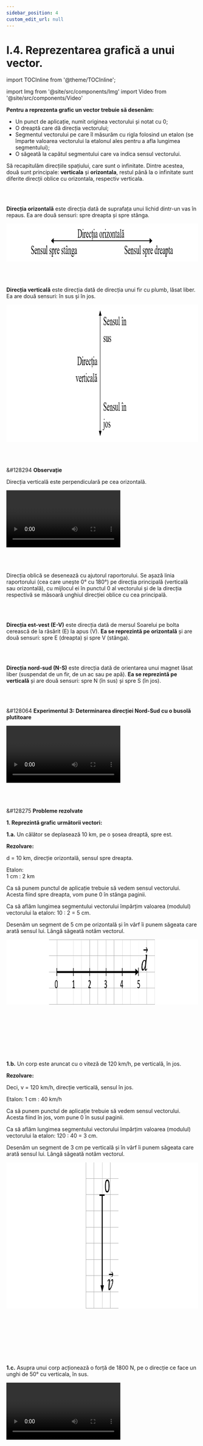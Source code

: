 ```yaml
---
sidebar_position: 4
custom_edit_url: null
---
```


# I.4. Reprezentarea grafică a unui vector.


import TOCInline from '@theme/TOCInline';

<TOCInline toc={toc} />



import Img from '@site/src/components/Img'
import Video from '@site/src/components/Video'




<div class="alert alert--secondary" role="alert">

**Pentru a reprezenta grafic un vector trebuie să desenăm:**

- Un punct de aplicație, numit originea vectorului și notat cu 0;
- O dreaptă care dă direcția vectorului;
- Segmentul vectorului pe care îl măsurăm cu rigla folosind un etalon (se împarte valoarea vectorului la etalonul ales pentru a afla lungimea segmentului);
- O săgeată la capătul segmentului care va indica sensul vectorului.


Să recapitulăm direcțiile spațiului, care sunt o infinitate. Dintre acestea, două sunt principale: **verticala** și **orizontala**, restul până la o infinitate sunt diferite direcții oblice cu orizontala, respectiv verticala.



</div>



<br></br>



<div class="alert alert--primary" role="alert">

**Direcția orizontală** este direcția dată de suprafața unui lichid dintr-un vas în repaus. Ea are două sensuri: spre dreapta și spre stânga.

<Img className="img-responsive4" src="fizica/clasa7/capitolul1/I-4-reprezentarea-grafica-a-unui-vector-poza1-directia-orizontala.png" width="1000" height="100" lazy={false} />




</div>


<br></br>

<div class="alert alert--primary" role="alert">


**Direcția verticală** este direcția dată de direcția unui fir cu plumb, lăsat liber. Ea are două sensuri: în sus și în jos.


<Img className="img-responsive4" src="fizica/clasa7/capitolul1/I-4-reprezentarea-grafica-a-unui-vector-poza2-directia-verticala.png" width="1000" height="361" lazy={false} />



</div>


<br></br>

<div class="alert alert--secondary" role="alert">

&#128294 **Observație**

Direcția verticală este perpendiculară pe cea orizontală.

<Video src="https://www.youtube.com/embed/Kjga9P8GW4Y" lazy={false} />








</div>


<br></br>


<div class="alert alert--secondary" role="alert">


Direcția oblică se desenează cu ajutorul raportorului. Se așază linia raportorului (cea care unește 0° cu 180°) pe direcția principală (verticală sau orizontală), cu mijlocul ei în punctul 0 al vectorului și de la direcția respectivă se măsoară unghiul direcției oblice cu cea principală.


</div>


<br></br>


<div class="alert alert--primary" role="alert">


**Direcția est-vest (E-V)** este direcția dată de mersul Soarelui pe bolta cerească de la răsărit (E) la apus (V). **Ea se reprezintă pe orizontală** și are două sensuri: spre E (dreapta) și spre V (stânga).

</div>


<br></br>



<div class="alert alert--primary" role="alert">

**Direcția nord-sud (N-S)** este direcția dată de orientarea unui magnet lăsat liber (suspendat de un fir, de un ac sau pe apă). **Ea se reprezintă pe verticală** și are două sensuri: spre N (în sus) și spre S (în jos).


</div>





<br></br>



<div class="alert alert--success" role="alert">

&#128064 **Experimentul 3: Determinarea direcției Nord-Sud cu o busolă plutitoare**



<Video src="https://www.youtube.com/embed/X3gLKnJRmJU" />




**Materiale necesare:**    
Un vas cu apă, celofan, foarfece, ac, magnet de frigider.


<br></br>

**Descrierea experimentului:**
- Cu aproximativ o oră înainte de efectuarea experimentului așază acul pe magnetul de frigider și lasă-l în contact cu acesta pentru a se magnetiza.
- Umple un vas cu apă.
- Dintr-o foaie de celofan taie cu foarfecele o foița de 3cm lungime și 1cm lățime.
- Așază foița de celofan pe suprafața apei.
- Așază acul magnetizat pe foița de celofan și ai grijă ca acul plutitor să nu atingă marginea vasului cu apă pentru a nu îl împiedica să se miște liber.
- Ce observi?
  > Imediat ce ai așezat acul magnetizat pe foița de celofan acesta începe să se miște și după puțin timp se stabilizează pe o anumită direcție.



<Img className="img-responsive" src="fizica/clasa7/capitolul1/I-4-reprezentarea-grafica-a-unui-vector-poza3-experiment-busola-plutitoare.jpg" width="1000" height="563" />

<br></br>
<br></br>



**Concluzia experimentului:**   
Acul magnetizat s-a orientat pe direcția Nord-Sud geografică a Pământului.




</div>





<br></br>



<div class="alert alert--warning" role="alert">

&#128275 **Probleme rezolvate**


**1. Reprezintă grafic următorii vectori:**

**1.a.** Un călător se deplasează 10 km, pe o șosea dreaptă, spre est.

**Rezolvare:**

d = 10 km, direcție orizontală, sensul spre dreapta.

Etalon:   
1 cm : 2 km

Ca să punem punctul de aplicație trebuie să vedem sensul vectorului. Acesta fiind spre dreapta, vom pune 0 în stânga paginii.

Ca să aflăm lungimea segmentului vectorului împărțim valoarea (modulul) vectorului la etalon: 10 : 2 = 5 cm.

Desenăm un segment de 5 cm pe orizontală și în vârf îi punem săgeata care arată sensul lui. Lângă săgeată notăm vectorul.



<Img className="img-responsive4" src="fizica/clasa7/capitolul1/I-4-reprezentarea-grafica-a-unui-vector-poza4-problema-rezolvata-reprezentare-grafica-vector-deplasare.png" width="1000" height="171" />


<br></br>
<br></br>

<br></br>

**1.b.** Un corp este aruncat cu o viteză de 120 km/h, pe verticală, în jos.

**Rezolvare:**

Deci, v = 120 km/h, direcție verticală, sensul în jos.

Etalon: 
1 cm : 40 km/h

Ca să punem punctul de aplicație trebuie să vedem sensul vectorului. Acesta fiind în jos, vom pune 0 în susul paginii.

Ca să aflăm lungimea segmentului vectorului împărțim valoarea (modulul) vectorului la etalon: 120 : 40 = 3 cm.

Desenăm un segment de 3 cm pe verticală și în vârf îi punem săgeata care arată sensul lui. Lângă săgeată notăm vectorul.

<Img className="img-responsive4" src="fizica/clasa7/capitolul1/I-4-reprezentarea-grafica-a-unui-vector-poza5-problema-rezolvata-reprezentare-grafica-vector-viteza.png" width="1000" height="384" />

<br></br>
<br></br>

<br></br>



**1.c.** Asupra unui corp acționează o forță de 1800 N, pe o direcție ce face un unghi de 50° cu verticala, în sus.


<Video src="https://www.youtube.com/embed/LJU5neT0qd8" />


**Rezolvare:**

Deci, F = 1800 N, direcție cu un unghi de 50° cu verticala, sensul în sus.

Etalon:
1 cm : 300 N

Ca să punem punctul de aplicație trebuie să vedem sensul vectorului. Acesta fiind în sus, vom pune 0 în josul paginii.

Ca să aflăm lungimea segmentului vectorului împărțim valoarea (modulul) vectorului la etalon: 1800 : 300 = 6 cm.

Desenăm punctată direcția principală, punem linia raportorului pe ea, cu mijlocul ei în 0 și măsurăm unghiul de 50° cu verticala. Pe această direcție oblică desenăm un segment de 6 cm și în vârf îi punem săgeata care arată sensul lui. Lângă săgeată notăm vectorul.

<Img className="img-responsive4" src="fizica/clasa7/capitolul1/I-4-reprezentarea-grafica-a-unui-vector-poza6-problema-rezolvata-reprezentare-grafica-vector-forta.png" width="1000" height="428" />


<br></br>
<br></br>

<br></br>


**1.d.** Un corp se deplasează accelerat cu o accelerație de 42 m/s<sup>2</sup>, pe o direcție ce face un unghi de 30° cu orizontala, în sus.

**Rezolvare:**

Deci, a = 42 m/s<sup>2</sup>, direcție cu un unghi de 30° cu orizontala, sensul în sus.

Etalon: 
1cm : 6 m/s<sup>2</sup>


Ca să punem punctul de aplicație trebuie să vedem sensul vectorului. Acesta fiind în sus, vom pune 0 în josul paginii.

Ca să aflăm lungimea segmentului vectorului împărțim valoarea (modulul) vectorului la etalon: 42 : 6 = 7 cm.

Desenăm punctată direcția principală, punem linia raportorului pe ea, cu mijlocul ei în 0 și măsurăm unghiul de 30° cu orizontala. Pe această direcție oblică desenăm un segment de 7cm și în vârf îi punem săgeata care arată sensul lui. Lângă săgeată notăm vectorul.



<Img className="img-responsive4" src="fizica/clasa7/capitolul1/I-4-reprezentarea-grafica-a-unui-vector-poza7-problema-rezolvata-reprezentare-grafica-vector-acceleratie.png" width="1000" height="300" />




<br></br>
<br></br>

<br></br>
<br></br>



**2. Care dintre următoarele mărimi fizice sunt scalare, respectiv vectoriale ?**
- Aria (S) – scalar
- Timpul (t) – scalar
- Accelerația (a) – vector
- Forța de frecare (Ff) – vector
- Temperatura (T) - scalar
- Forța de greutate (G) – vector
- Deplasarea (d) - vector




</div>







<br></br>
<br></br>

